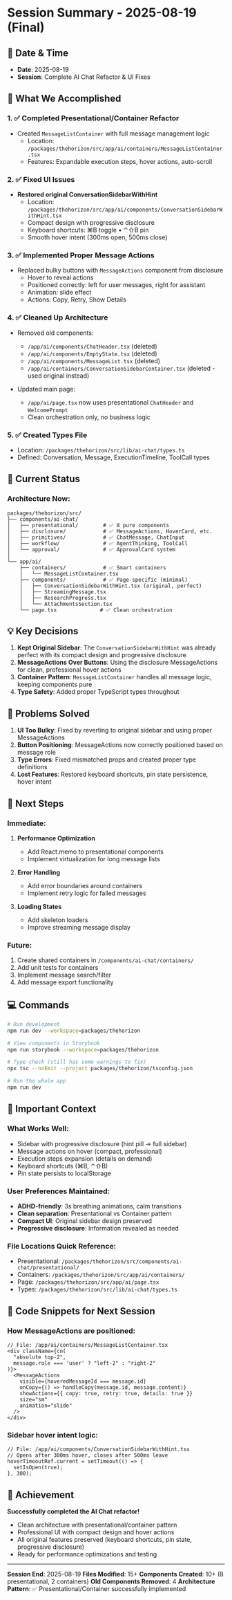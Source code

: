 # Session Summary - 2025-08-19 (Final)

## 📅 Date & Time
- **Date**: 2025-08-19
- **Session**: Complete AI Chat Refactor & UI Fixes

## 🎯 What We Accomplished

### 1. ✅ Completed Presentational/Container Refactor
- Created `MessageListContainer` with full message management logic
  - Location: `/packages/thehorizon/src/app/ai/containers/MessageListContainer.tsx`
  - Features: Expandable execution steps, hover actions, auto-scroll
  
### 2. ✅ Fixed UI Issues
- **Restored original ConversationSidebarWithHint** 
  - Location: `/packages/thehorizon/src/app/ai/components/ConversationSidebarWithHint.tsx`
  - Compact design with progressive disclosure
  - Keyboard shortcuts: ⌘B toggle • ⌃⇧B pin
  - Smooth hover intent (300ms open, 500ms close)
  
### 3. ✅ Implemented Proper Message Actions
- Replaced bulky buttons with `MessageActions` component from disclosure
  - Hover to reveal actions
  - Positioned correctly: left for user messages, right for assistant
  - Animation: slide effect
  - Actions: Copy, Retry, Show Details

### 4. ✅ Cleaned Up Architecture
- Removed old components:
  - `/app/ai/components/ChatHeader.tsx` (deleted)
  - `/app/ai/components/EmptyState.tsx` (deleted)
  - `/app/ai/components/MessageList.tsx` (deleted)
  - `/app/ai/containers/ConversationSidebarContainer.tsx` (deleted - used original instead)

- Updated main page:
  - `/app/ai/page.tsx` now uses presentational `ChatHeader` and `WelcomePrompt`
  - Clean orchestration only, no business logic

### 5. ✅ Created Types File
- Location: `/packages/thehorizon/src/lib/ai-chat/types.ts`
- Defined: Conversation, Message, ExecutionTimeline, ToolCall types

## 🔄 Current Status

### Architecture Now:
```
packages/thehorizon/src/
├── components/ai-chat/
│   ├── presentational/        # ✅ 8 pure components
│   ├── disclosure/            # ✅ MessageActions, HoverCard, etc.
│   ├── primitives/            # ✅ ChatMessage, ChatInput
│   ├── workflow/              # ✅ AgentThinking, ToolCall
│   └── approval/              # ✅ ApprovalCard system
│
└── app/ai/
    ├── containers/            # ✅ Smart containers
    │   └── MessageListContainer.tsx
    ├── components/            # ✅ Page-specific (minimal)
    │   ├── ConversationSidebarWithHint.tsx (original, perfect)
    │   ├── StreamingMessage.tsx
    │   ├── ResearchProgress.tsx
    │   └── AttachmentsSection.tsx
    └── page.tsx              # ✅ Clean orchestration
```

## 💡 Key Decisions

1. **Kept Original Sidebar**: The `ConversationSidebarWithHint` was already perfect with its compact design and progressive disclosure
2. **MessageActions Over Buttons**: Using the disclosure MessageActions for clean, professional hover actions
3. **Container Pattern**: `MessageListContainer` handles all message logic, keeping components pure
4. **Type Safety**: Added proper TypeScript types throughout

## 🐛 Problems Solved

1. **UI Too Bulky**: Fixed by reverting to original sidebar and using proper MessageActions
2. **Button Positioning**: MessageActions now correctly positioned based on message role
3. **Type Errors**: Fixed mismatched props and created proper type definitions
4. **Lost Features**: Restored keyboard shortcuts, pin state persistence, hover intent

## 🚀 Next Steps

### Immediate:
1. **Performance Optimization**
   - Add React.memo to presentational components
   - Implement virtualization for long message lists
   
2. **Error Handling**
   - Add error boundaries around containers
   - Implement retry logic for failed messages

3. **Loading States**
   - Add skeleton loaders
   - Improve streaming message display

### Future:
1. Create shared containers in `/components/ai-chat/containers/`
2. Add unit tests for containers
3. Implement message search/filter
4. Add message export functionality

## 💻 Commands

```bash
# Run development
npm run dev --workspace=packages/thehorizon

# View components in Storybook
npm run storybook --workspace=packages/thehorizon

# Type check (still has some warnings to fix)
npx tsc --noEmit --project packages/thehorizon/tsconfig.json

# Run the whole app
npm run dev
```

## 🎨 Important Context

### What Works Well:
- Sidebar with progressive disclosure (hint pill → full sidebar)
- Message actions on hover (compact, professional)
- Execution steps expansion (details on demand)
- Keyboard shortcuts (⌘B, ⌃⇧B)
- Pin state persists to localStorage

### User Preferences Maintained:
- **ADHD-friendly**: 3s breathing animations, calm transitions
- **Clean separation**: Presentational vs Container pattern
- **Compact UI**: Original sidebar design preserved
- **Progressive disclosure**: Information revealed as needed

### File Locations Quick Reference:
- Presentational: `/packages/thehorizon/src/components/ai-chat/presentational/`
- Containers: `/packages/thehorizon/src/app/ai/containers/`
- Page: `/packages/thehorizon/src/app/ai/page.tsx`
- Types: `/packages/thehorizon/src/lib/ai-chat/types.ts`

## 📝 Code Snippets for Next Session

### How MessageActions are positioned:
```tsx
// File: /app/ai/containers/MessageListContainer.tsx
<div className={cn(
  "absolute top-2",
  message.role === 'user' ? "left-2" : "right-2"
)}>
  <MessageActions
    visible={hoveredMessageId === message.id}
    onCopy={() => handleCopy(message.id, message.content)}
    showActions={{ copy: true, retry: true, details: true }}
    size="sm"
    animation="slide"
  />
</div>
```

### Sidebar hover intent logic:
```tsx
// File: /app/ai/components/ConversationSidebarWithHint.tsx
// Opens after 300ms hover, closes after 500ms leave
hoverTimeoutRef.current = setTimeout(() => {
  setIsOpen(true);
}, 300);
```

## 🎉 Achievement

**Successfully completed the AI Chat refactor!** 
- Clean architecture with presentational/container pattern
- Professional UI with compact design and hover actions
- All original features preserved (keyboard shortcuts, pin state, progressive disclosure)
- Ready for performance optimizations and testing

---

**Session End**: 2025-08-19
**Files Modified**: 15+
**Components Created**: 10+ (8 presentational, 2 containers)
**Old Components Removed**: 4
**Architecture Pattern**: ✅ Presentational/Container successfully implemented